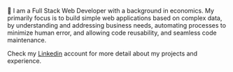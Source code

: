 🚀 I am a Full Stack Web Developer with a background in economics. My primarily focus is to build simple web applications based on complex data, by understanding and addressing business needs, automating processes to minimize human error, and allowing code reusability, and seamless code maintenance.

Check my [Linkedin](https://www.linkedin.com/in/ruben-andino/) account for more detail about my projects and experience.
